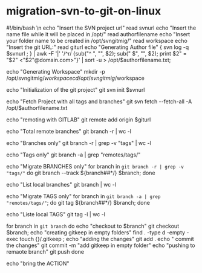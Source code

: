 # migration-svn-to-git-on-linux
#!/bin/bash \n
echo "Insert the SVN project url"
read svnurl
echo "Insert the name file while it will be placed in /opt/"
read authorfilename
echo "Insert your folder name to be created in /opt/svngitmig/"
read workspace
echo "Insert the git URL:"
read giturl
echo "Generating Author file"
{ svn log -q $svnurl ; } | awk -F '|' '/^r/ {sub("^ ", "", $2); sub(" $", "", $2); print $2" = "$2" <"$2"@domain.com>"}' | sort -u > /opt/$authorfilename.txt;

echo "Generating Workspace"
mkdir -p /opt/svngitmig/$workspace
cd /opt/svngitmig/$workspace

echo "Initialization of the git project"
git svn init  $svnurl

echo "Fetch Project with all tags and branches" 
git svn fetch --fetch-all -A /opt/$authorfilename.txt

echo "remoting with GITLAB"
git remote add origin $giturl

echo "Total remote branches"
git branch -r | wc -l

echo "Branches only"
git branch -r | grep -v "tags" | wc -l

echo "Tags only"
git branch -a | grep "remotes/tags/"

echo "Migrate BRANCHES only"
for branch in `git branch -r | grep -v "tags/"` 
do 
git branch --track ${branch##*/} $branch; 
done

echo "List local branches"
git branch | wc -l

echo "Migrate TAGS only"
for branch in `git branch -a | grep "remotes/tags/"`; 
do 
git tag ${branch##*/} $branch; 
done

echo "Liste local TAGS"
git tag -l | wc -l

for branch in `git branch`
do 
echo "checkout to $branch"
git checkout $branch;
echo "creating gitkeep in empty folders"
find . -type d -empty -exec touch {}/.gitkeep \;
echo "adding the changes"
git add .
echo " commit the changes" 
git commit -m "add gitkeep in empty folder"
echo "pushing to remaote branch"
git push 
done

echo "bring the ACTION"
